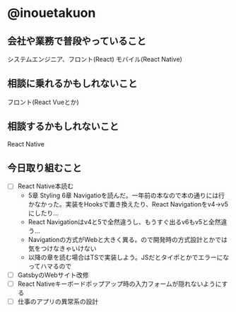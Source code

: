 # @inouetakuon

## 会社や業務で普段やっていること
システムエンジニア、フロント(React) モバイル(React Native)

## 相談に乗れるかもしれないこと
フロント(React Vueとか)

## 相談するかもしれないこと
React Native

## 今日取り組むこと
- [ ] React Native本読む
  - 5章 Styling 6章 Navigatioを読んだ。一年前の本なので本の通りには行かなかった。実装をHooksで置き換えたり、React Navigationをv4->v5にしたり... 
  - React Navigationはv4と5で全然違うし、もうすぐ出るv6もv5と全然違う...
  - Navigationの方式がWebと大きく異る。ので開発時の方式設計とかでは気をつけなきゃいけない
  - 以降の章を読む場合はTSで実装しよう。JSだとタイポとかでエラーになってハマるので
- [ ] GatsbyのWebサイト改修
- [ ] React Nativeキーボードポップアップ時の入力フォームが隠れないようにする
- [ ] 仕事のアプリの異常系の設計
